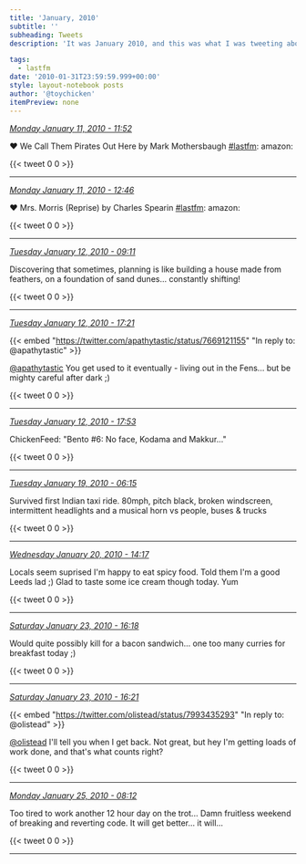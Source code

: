 ```yaml
---
title: 'January, 2010'
subtitle: ''
subheading: Tweets
description: 'It was January 2010, and this was what I was tweeting about...'

tags:
  - lastfm
date: '2010-01-31T23:59:59.999+00:00'
style: layout-notebook posts
author: '@toychicken'
itemPreview: none
---
```


<p><a id="7626982614" href="#7626982614"><em title="2010-01-11T11:52:09.000+00:00">Monday January 11, 2010 - 11:52</em></a></p>
      
&#9829; We Call Them Pirates Out Here by Mark Mothersbaugh [#lastfm](/tags/lastfm):  amazon: 

{{< tweet 0 0 >}}

---

<p><a id="7628182799" href="#7628182799"><em title="2010-01-11T12:46:17.000+00:00">Monday January 11, 2010 - 12:46</em></a></p>
      
&#9829; Mrs. Morris (Reprise) by Charles Spearin [#lastfm](/tags/lastfm):  amazon: 

{{< tweet 0 0 >}}

---

<p><a id="7663425484" href="#7663425484"><em title="2010-01-12T09:11:36.000+00:00">Tuesday January 12, 2010 - 09:11</em></a></p>
      
Discovering that sometimes, planning is like building a house made from feathers, on a foundation of sand dunes... constantly shifting!

{{< tweet 0 0 >}}

---

<p><a id="7675843248" href="#7675843248"><em title="2010-01-12T17:21:38.000+00:00">Tuesday January 12, 2010 - 17:21</em></a></p>
      
{{< embed "https://twitter.com/apathytastic/status/7669121155" "In reply to: @apathytastic" >}}


[@apathytastic](https://twitter.com/@apathytastic)  You get used to it eventually - living out in the Fens... but be mighty careful after dark ;)

{{< tweet 0 0 >}}

---

<p><a id="7676798609" href="#7676798609"><em title="2010-01-12T17:53:27.000+00:00">Tuesday January 12, 2010 - 17:53</em></a></p>
      
ChickenFeed: "Bento #6: No face, Kodama and Makkur..." 

{{< tweet 0 0 >}}

---

<p><a id="7936033608" href="#7936033608"><em title="2010-01-19T06:15:56.000+00:00">Tuesday January 19, 2010 - 06:15</em></a></p>
      
Survived first Indian taxi ride. 80mph, pitch black, broken windscreen, intermittent headlights and a musical horn vs people, buses & trucks

{{< tweet 0 0 >}}

---

<p><a id="7986726178" href="#7986726178"><em title="2010-01-20T14:17:19.000+00:00">Wednesday January 20, 2010 - 14:17</em></a></p>
      
Locals seem suprised I'm happy to eat spicy food. Told them I'm a good Leeds lad ;) Glad to taste some ice cream though today. Yum

{{< tweet 0 0 >}}

---

<p><a id="8115264260" href="#8115264260"><em title="2010-01-23T16:18:55.000+00:00">Saturday January 23, 2010 - 16:18</em></a></p>
      
Would quite possibly kill for a bacon sandwich... one too many curries for breakfast today ;)

{{< tweet 0 0 >}}

---

<p><a id="8115352462" href="#8115352462"><em title="2010-01-23T16:21:45.000+00:00">Saturday January 23, 2010 - 16:21</em></a></p>
      
{{< embed "https://twitter.com/olistead/status/7993435293" "In reply to: @olistead" >}}


[@olistead](https://twitter.com/@olistead)  I'll tell you when I get back. Not great, but hey I'm getting loads of work done, and that's what counts right?

{{< tweet 0 0 >}}

---

<p><a id="8184609187" href="#8184609187"><em title="2010-01-25T08:12:43.000+00:00">Monday January 25, 2010 - 08:12</em></a></p>
      
Too tired to work another 12 hour day on the trot... Damn fruitless weekend of breaking and reverting code. It will get better... it will...

{{< tweet 0 0 >}}

---
